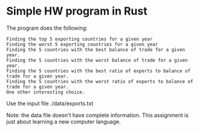 Simple HW program in Rust
========================

The program does the following:

    Finding the top 5 exporting countries for a given year
    Finding the worst 5 exporting countries for a given year
    Finding the 5 countries with the best balance of trade for a given year.
    Finding the 5 countries with the worst balance of trade for a given year.
    Finding the 5 countries with the best ratio of exports to balance of trade for a given year.
    Finding the 5 countries with the worst ratio of exports to balance of trade for a given year.
    One other interesting choice. 

Use the input file ./data/exports.txt

Note: the data file doesn't have complete information. This assignment is just
about learning a new computer language.
